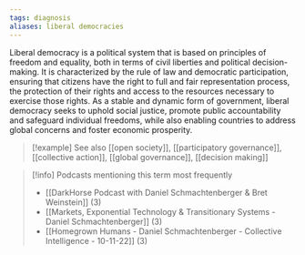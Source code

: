 ```yaml
---
tags: diagnosis
aliases: liberal democracies
---
```


Liberal democracy is a political system that is based on principles of freedom and equality, both in terms of civil liberties and political decision-making. It is characterized by the rule of law and democratic participation, ensuring that citizens have the right to full and fair representation process, the protection of their rights and access to the resources necessary to exercise those rights. As a stable and dynamic form of government, liberal democracy seeks to uphold social justice, promote public accountability and safeguard individual freedoms, while also enabling countries to address global concerns and foster economic prosperity.

> [!example] See also
> [[open society]], [[participatory governance]], [[collective action]], [[global governance]], [[decision making]]

> [!info] Podcasts mentioning this term most frequently
> * [[DarkHorse Podcast with Daniel Schmachtenberger & Bret Weinstein]] (3)
> * [[Markets, Exponential Technology & Transitionary Systems - Daniel Schmachtenberger]] (3)
> * [[Homegrown Humans - Daniel Schmachtenberger - Collective Intelligence - 10-11-22]] (3)
